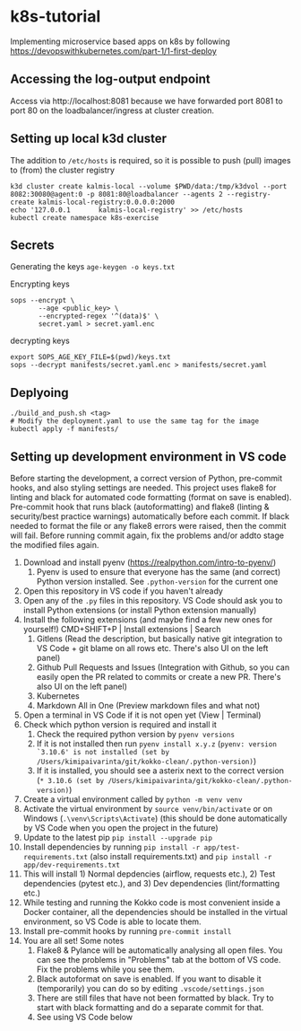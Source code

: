 # k8s-tutorial
Implementing microservice based apps on k8s by following https://devopswithkubernetes.com/part-1/1-first-deploy


## Accessing the log-output endpoint

Access via http://localhost:8081 because we have forwarded port 8081 to port 80 on the loadbalancer/ingress at cluster creation.
## Setting up local k3d cluster

The addition to `/etc/hosts` is required, so it is possible to push (pull) images to (from) the cluster registry
```
k3d cluster create kalmis-local --volume $PWD/data:/tmp/k3dvol --port 8082:30080@agent:0 -p 8081:80@loadbalancer --agents 2 --registry-create kalmis-local-registry:0.0.0.0:2000
echo '127.0.0.1       kalmis-local-registry' >> /etc/hosts
kubectl create namespace k8s-exercise
```

## Secrets

Generating the keys
`age-keygen -o keys.txt`

Encrypting keys 
```
sops --encrypt \
       --age <public_key> \
       --encrypted-regex '^(data)$' \
       secret.yaml > secret.yaml.enc
```

decrypting keys

```
export SOPS_AGE_KEY_FILE=$(pwd)/keys.txt
sops --decrypt manifests/secret.yaml.enc > manifests/secret.yaml
```
## Deplyoing


```
./build_and_push.sh <tag>
# Modify the deployment.yaml to use the same tag for the image
kubectl apply -f manifests/
```

## Setting up development environment in VS code

Before starting the development, a correct version of Python, pre-commit hooks, and also styling settings are needed. This project uses flake8 for linting and black for automated code formatting (format on save is enabled). Pre-commit hook that runs black (autoformatting) and flake8 (linting & security/best practice warnings) automatically before each commit. If black needed to format the file or any flake8 errors were raised, then the commit will fail. Before running commit again, fix the problems and/or addto stage the modified files again.

1. Download and install pyenv (https://realpython.com/intro-to-pyenv/)
   1. Pyenv is used to ensure that everyone has the same (and correct) Python version installed. See `.python-version` for the current one
2. Open this repository in VS code if you haven't already
3. Open any of the `.py` files in this repository. VS Code should ask you to install Python extensions (or install Python extension manually)
4. Install the following extensions (and maybe find a few new ones for yourself!) CMD+SHIFT+P | Install extensions | Search
   1. Gitlens  (Read the description, but basically native git integration to VS Code + git blame on all rows etc. There's also UI on the left panel)
   2. Github Pull Requests and Issues (Integration with Github, so you can easily open the PR related to commits or create a new PR. There's also UI on the left panel)
   3. Kubernetes
   4. Markdown All in One (Preview markdown files and what not)
5. Open a terminal in VS Code if it is not open yet (View | Terminal)
6. Check which python version is required and install it
   1. Check the required python version by `pyenv versions`
   2. If it is not installed then run `pyenv install x.y.z` (```pyenv: version `3.10.6' is not installed (set by /Users/kimipaivarinta/git/kokko-clean/.python-version)```)
   3. If it is installed, you should see a asterix next to the correct version (`* 3.10.6 (set by /Users/kimipaivarinta/git/kokko-clean/.python-version)`)
7. Create a virtual environment called by `python -m venv venv`
8. Activate the virtual environment by `source venv/bin/activate` or on Windows (`.\venv\Scripts\Activate`) (this should be done automatically by VS Code when you open the project in the future)
9.  Update to the latest pip `pip install --upgrade pip`
10. Install dependencies by running  `pip install -r app/test-requirements.txt` (also install requirements.txt) and `pip install -r app/dev-requirements.txt`
   1. This will install 1) Normal depdencies (airflow, requests etc.), 2) Test dependencies (pytest etc.), and 3) Dev dependencies (lint/formatting etc.)
   2. While testing and running the Kokko code is most convenient inside a Docker container, all the dependencies should be installed in the virtual environment, so VS Code is able to locate them.
11. Install pre-commit hooks by running `pre-commit install`
12. You are all set! Some notes
    1.  Flake8 & Pylance will be automatically analysing all open files. You can see the problems in "Problems" tab at the bottom of VS code. Fix the problems while you see them.
    2.  Black autoformat on save is enabled. If you want to disable it (temporarily) you can do so by editing `.vscode/settings.json`
    3.  There are still files that have not been formatted by black. Try to start with black formatting and do a separate commit for that.
    4.  See using VS Code below